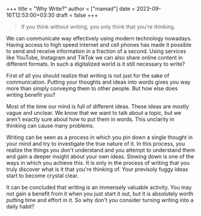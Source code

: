+++
title = "Why Write?"
author = ["mamad"]
date = 2023-09-16T12:53:00+03:30
draft = false
+++

> If you think without writing, you only think that you're thinking.

We can communicate way effectively using modern technology nowadays. Having access to high speed
internet and cell phones has made it possible to send and receive information in a fraction of
a second. Using services like YouTube, Instagram and TikTok we can also share online content in
different formats. In such a digitalized world is it still necessary to write?

First of all you should realize that writing is not just for the sake of
communication. Putting your thoughts and ideas into words gives you way more than
simply conveying them to other people. But how else does writing benefit you?

Most of the time our mind is full of different ideas. These ideas are mostly vague and unclear.
We know that we want to talk about a topic, but we aren't exactly sure about
how to put them in words. This unclarity in thinking can cause many problems.

Writing can be seen as a process in which you pin down a single thought in your
mind and try to investigate the true nature of it. In this process, you realize
the things you don't understand and you attempt to understand them and gain a deeper insight about your own
ideas. Slowing down is one of the ways in which you achieve this. It is only in the process of writing that you truly discover what is it that
you're thinking of. Your previsoly fuggy ideas start to become crystal clear.

It can be concluded that writing is an immensely valuable activity. You may not gain a benefit from it
when you just start it out, but it is absolutely worth putting time and effort in it. So why don't you
consider turning writing into a daily habit?
